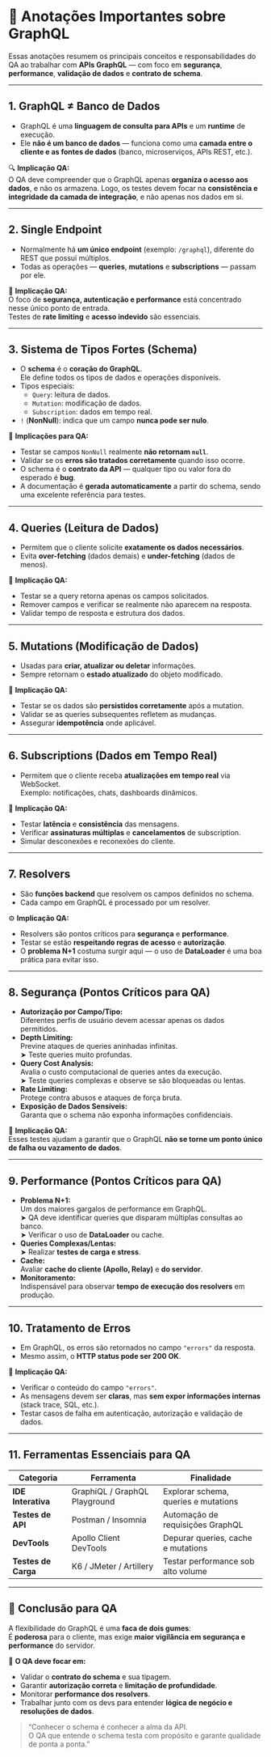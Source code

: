# 🧠 Anotações Importantes sobre GraphQL 

Essas anotações resumem os principais conceitos e responsabilidades do QA ao trabalhar com **APIs GraphQL** — com foco em **segurança**, **performance**, **validação de dados** e **contrato de schema**.

---

## 1. GraphQL ≠ Banco de Dados

- GraphQL é uma **linguagem de consulta para APIs** e um **runtime** de execução.  
- Ele **não é um banco de dados** — funciona como uma **camada entre o cliente e as fontes de dados** (banco, microserviços, APIs REST, etc.).

🔍 **Implicação QA:**  
O QA deve compreender que o GraphQL apenas **organiza o acesso aos dados**, e não os armazena. Logo, os testes devem focar na **consistência e integridade da camada de integração**, e não apenas nos dados em si.

---

## 2. Single Endpoint

- Normalmente há **um único endpoint** (exemplo: `/graphql`), diferente do REST que possui múltiplos.  
- Todas as operações — **queries**, **mutations** e **subscriptions** — passam por ele.

🔐 **Implicação QA:**  
O foco de **segurança, autenticação e performance** está concentrado nesse único ponto de entrada.  
Testes de **rate limiting** e **acesso indevido** são essenciais.

---

## 3. Sistema de Tipos Fortes (Schema)

- O **schema** é o **coração do GraphQL**.  
  Ele define todos os tipos de dados e operações disponíveis.  
- Tipos especiais:
  - `Query`: leitura de dados.
  - `Mutation`: modificação de dados.
  - `Subscription`: dados em tempo real.
- `!` (**NonNull**): indica que um campo **nunca pode ser nulo**.

🧩 **Implicações para QA:**
- Testar se campos `NonNull` realmente **não retornam `null`**.
- Validar se os **erros são tratados corretamente** quando isso ocorre.
- O schema é o **contrato da API** — qualquer tipo ou valor fora do esperado é **bug**.
- A documentação é **gerada automaticamente** a partir do schema, sendo uma excelente referência para testes.

---

## 4. Queries (Leitura de Dados)

- Permitem que o cliente solicite **exatamente os dados necessários**.  
- Evita **over-fetching** (dados demais) e **under-fetching** (dados de menos).

🧪 **Implicação QA:**  
- Testar se a query retorna apenas os campos solicitados.  
- Remover campos e verificar se realmente não aparecem na resposta.  
- Validar tempo de resposta e estrutura dos dados.

---

## 5. Mutations (Modificação de Dados)

- Usadas para **criar, atualizar ou deletar** informações.  
- Sempre retornam o **estado atualizado** do objeto modificado.

🧪 **Implicação QA:**  
- Testar se os dados são **persistidos corretamente** após a mutation.  
- Validar se as queries subsequentes refletem as mudanças.  
- Assegurar **idempotência** onde aplicável.

---

## 6. Subscriptions (Dados em Tempo Real)

- Permitem que o cliente receba **atualizações em tempo real** via WebSocket.  
  Exemplo: notificações, chats, dashboards dinâmicos.

🧪 **Implicação QA:**  
- Testar **latência** e **consistência** das mensagens.  
- Verificar **assinaturas múltiplas** e **cancelamentos** de subscription.  
- Simular desconexões e reconexões do cliente.

---

## 7. Resolvers

- São **funções backend** que resolvem os campos definidos no schema.  
- Cada campo em GraphQL é processado por um resolver.

⚙️ **Implicação QA:**  
- Resolvers são pontos críticos para **segurança** e **performance**.  
- Testar se estão **respeitando regras de acesso** e **autorização**.  
- O **problema N+1** costuma surgir aqui — o uso de **DataLoader** é uma boa prática para evitar isso.

---

## 8. Segurança (Pontos Críticos para QA)

- **Autorização por Campo/Tipo:**  
  Diferentes perfis de usuário devem acessar apenas os dados permitidos.
- **Depth Limiting:**  
  Previne ataques de queries aninhadas infinitas.  
  ➤ Teste queries muito profundas.
- **Query Cost Analysis:**  
  Avalia o custo computacional de queries antes da execução.  
  ➤ Teste queries complexas e observe se são bloqueadas ou lentas.
- **Rate Limiting:**  
  Protege contra abusos e ataques de força bruta.  
- **Exposição de Dados Sensíveis:**  
  Garanta que o schema não exponha informações confidenciais.

🔐 **Implicação QA:**  
Esses testes ajudam a garantir que o GraphQL **não se torne um ponto único de falha ou vazamento de dados**.

---

## 9. Performance (Pontos Críticos para QA)

- **Problema N+1:**  
  Um dos maiores gargalos de performance em GraphQL.  
  ➤ QA deve identificar queries que disparam múltiplas consultas ao banco.  
  ➤ Verificar o uso de **DataLoader** ou cache.
- **Queries Complexas/Lentas:**  
  ➤ Realizar **testes de carga e stress**.  
- **Cache:**  
  Avaliar **cache do cliente (Apollo, Relay)** e **do servidor**.  
- **Monitoramento:**  
  Indispensável para observar **tempo de execução dos resolvers** em produção.

---

## 10. Tratamento de Erros

- Em GraphQL, os erros são retornados no campo `"errors"` da resposta.  
- Mesmo assim, o **HTTP status pode ser 200 OK**.

🧪 **Implicação QA:**  
- Verificar o conteúdo do campo `"errors"`.  
- As mensagens devem ser **claras**, mas **sem expor informações internas** (stack trace, SQL, etc.).  
- Testar casos de falha em autenticação, autorização e validação de dados.

---

## 11. Ferramentas Essenciais para QA

| Categoria | Ferramenta | Finalidade |
|------------|-------------|------------|
| **IDE Interativa** | GraphiQL / GraphQL Playground | Explorar schema, queries e mutations |
| **Testes de API** | Postman / Insomnia | Automação de requisições GraphQL |
| **DevTools** | Apollo Client DevTools | Depurar queries, cache e mutations |
| **Testes de Carga** | K6 / JMeter / Artillery | Testar performance sob alto volume |

---

## 🧩 Conclusão para QA

A flexibilidade do GraphQL é uma **faca de dois gumes**:  
É **poderosa** para o cliente, mas exige **maior vigilância em segurança e performance** do servidor.

🎯 **O QA deve focar em:**
- Validar o **contrato do schema** e sua tipagem.  
- Garantir **autorização correta** e **limitação de profundidade**.  
- Monitorar **performance dos resolvers**.  
- Trabalhar junto com os devs para entender **lógica de negócio e resoluções de dados**.

> “Conhecer o schema é conhecer a alma da API.  
> O QA que entende o schema testa com propósito e garante qualidade de ponta a ponta.”
